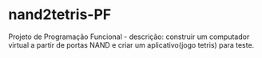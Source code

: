 nand2tetris-PF
==============

Projeto de Programação Funcional - descrição: construir um computador virtual a partir de portas NAND e criar um aplicativo(jogo tetris) para teste.
